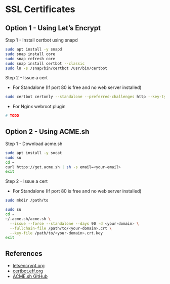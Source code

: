 # SSL Certificates

## Option 1 - Using Let’s Encrypt

Step 1 - Install certbot using snapd

```bash
sudo apt install -y snapd
sudo snap install core
sudo snap refresh core
sudo snap install certbot --classic
sudo ln -s /snap/bin/certbot /usr/bin/certbot
```

Step 2 - Issue a cert

- For Standalone (If port 80 is free and no web server installed)

```bash
sudo certbot certonly --standalone --preferred-challenges http --key-type rsa --agree-tos --email <your-email> -d <your-domain>
```

- For Nginx webroot plugin

```bash
# TODO
```

## Option 2 - Using ACME.sh

Step 1 - Download acme.sh

```bash
sudo apt install -y socat
sudo su
cd ~
curl https://get.acme.sh | sh -s email=<your-email>
exit
```

Step 2 - Issue a cert

- For Standalone (If port 80 is free and no web server installed)

```bash
sudo mkdir /path/to

sudo su
cd ~
~/.acme.sh/acme.sh \
  --issue --force --standalone --days 90 -d <your-domain> \
  --fullchain-file /path/to/<your-domain>.crt \
  --key-file /path/to/<your-domain>.crt.key
exit
```

## References

- [letsencrypt.org](https://letsencrypt.org/)
- [certbot.eff.org](https://certbot.eff.org/)
- [ACME.sh GitHub](https://github.com/acmesh-official/acme.sh?tab=readme-ov-file)
